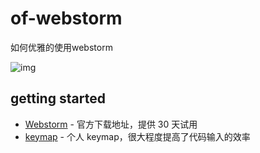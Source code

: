 # of-webstorm

如何优雅的使用webstorm

![img](https://github.com/elegantspirit/of-webstorm/blob/master/assets/webstorm.png)

## getting started

- [Webstorm](http://www.jetbrains.com/webstorm/) - 官方下载地址，提供 30 天试用
- [keymap](https://github.com/elegantspirit/of-webstorm/blob/master/key-bindings.md) - 个人 keymap，很大程度提高了代码输入的效率
